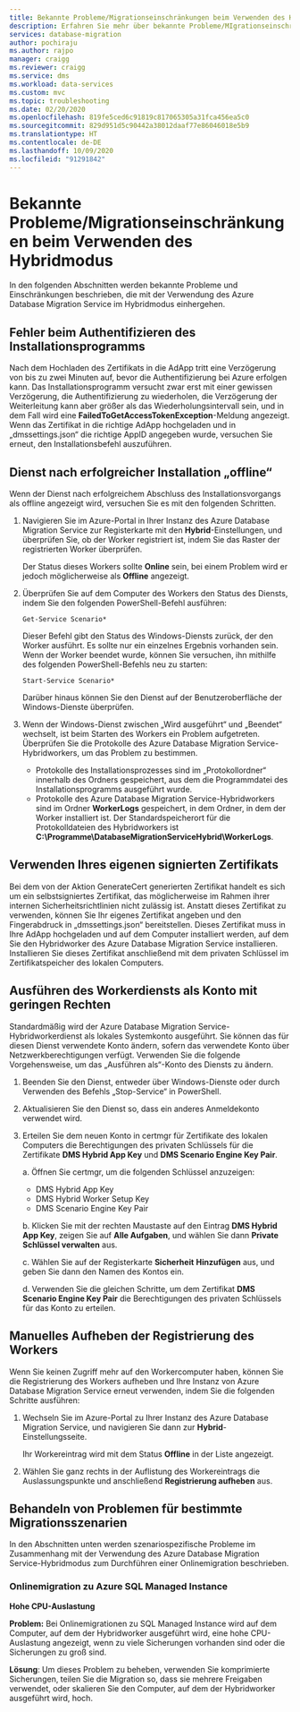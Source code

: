 ```yaml
---
title: Bekannte Probleme/Migrationseinschränkungen beim Verwenden des Hybridmodus
description: Erfahren Sie mehr über bekannte Probleme/MIgrationseinschränkungen beim Verwenden des Azure Database Migration Service im Hybridmodus.
services: database-migration
author: pochiraju
ms.author: rajpo
manager: craigg
ms.reviewer: craigg
ms.service: dms
ms.workload: data-services
ms.custom: mvc
ms.topic: troubleshooting
ms.date: 02/20/2020
ms.openlocfilehash: 819fe5ced6c91819c817065305a31fca456ea5c0
ms.sourcegitcommit: 829d951d5c90442a38012daaf77e86046018e5b9
ms.translationtype: HT
ms.contentlocale: de-DE
ms.lasthandoff: 10/09/2020
ms.locfileid: "91291842"
---
```

# <a name="known-issuesmigration-limitations-with-using-hybrid-mode"></a>Bekannte Probleme/Migrationseinschränkungen beim Verwenden des Hybridmodus

In den folgenden Abschnitten werden bekannte Probleme und Einschränkungen beschrieben, die mit der Verwendung des Azure Database Migration Service im Hybridmodus einhergehen.

## <a name="installer-fails-to-authenticate"></a>Fehler beim Authentifizieren des Installationsprogramms

Nach dem Hochladen des Zertifikats in die AdApp tritt eine Verzögerung von bis zu zwei Minuten auf, bevor die Authentifizierung bei Azure erfolgen kann. Das Installationsprogramm versucht zwar erst mit einer gewissen Verzögerung, die Authentifizierung zu wiederholen, die Verzögerung der Weiterleitung kann aber größer als das Wiederholungsintervall sein, und in dem Fall wird eine **FailedToGetAccessTokenException**-Meldung angezeigt. Wenn das Zertifikat in die richtige AdApp hochgeladen und in „dmssettings.json“ die richtige AppID angegeben wurde, versuchen Sie erneut, den Installationsbefehl auszuführen.

## <a name="service-offline-after-successful-installation"></a>Dienst nach erfolgreicher Installation „offline“

Wenn der Dienst nach erfolgreichem Abschluss des Installationsvorgangs als offline angezeigt wird, versuchen Sie es mit den folgenden Schritten.

1. Navigieren Sie im Azure-Portal in Ihrer Instanz des Azure Database Migration Service zur Registerkarte mit den **Hybrid**-Einstellungen, und überprüfen Sie, ob der Worker registriert ist, indem Sie das Raster der registrierten Worker überprüfen.

    Der Status dieses Workers sollte **Online** sein, bei einem Problem wird er jedoch möglicherweise als **Offline** angezeigt.

2. Überprüfen Sie auf dem Computer des Workers den Status des Diensts, indem Sie den folgenden PowerShell-Befehl ausführen:

    ```
    Get-Service Scenario*
    ```

    Dieser Befehl gibt den Status des Windows-Diensts zurück, der den Worker ausführt. Es sollte nur ein einzelnes Ergebnis vorhanden sein. Wenn der Worker beendet wurde, können Sie versuchen, ihn mithilfe des folgenden PowerShell-Befehls neu zu starten:

    ```
    Start-Service Scenario*
    ```

    Darüber hinaus können Sie den Dienst auf der Benutzeroberfläche der Windows-Dienste überprüfen.

3. Wenn der Windows-Dienst zwischen „Wird ausgeführt“ und „Beendet“ wechselt, ist beim Starten des Workers ein Problem aufgetreten. Überprüfen Sie die Protokolle des Azure Database Migration Service-Hybridworkers, um das Problem zu bestimmen.

    - Protokolle des Installationsprozesses sind im „Protokollordner“ innerhalb des Ordners gespeichert, aus dem die Programmdatei des Installationsprogramms ausgeführt wurde.
    - Protokolle des Azure Database Migration Service-Hybridworkers sind im Ordner **WorkerLogs** gespeichert, in dem Ordner, in dem der Worker installiert ist. Der Standardspeicherort für die Protokolldateien des Hybridworkers ist **C:\Programme\DatabaseMigrationServiceHybrid\WorkerLogs**.

## <a name="using-your-own-signed-certificate"></a>Verwenden Ihres eigenen signierten Zertifikats

Bei dem von der Aktion GenerateCert generierten Zertifikat handelt es sich um ein selbstsigniertes Zertifikat, das möglicherweise im Rahmen ihrer internen Sicherheitsrichtlinien nicht zulässig ist. Anstatt dieses Zertifikat zu verwenden, können Sie Ihr eigenes Zertifikat angeben und den Fingerabdruck in „dmssettings.json“ bereitstellen. Dieses Zertifikat muss in Ihre AdApp hochgeladen und auf dem Computer installiert werden, auf dem Sie den Hybridworker des Azure Database Migration Service installieren. Installieren Sie dieses Zertifikat anschließend mit dem privaten Schlüssel im Zertifikatspeicher des lokalen Computers.

## <a name="running-the-worker-service-as-a-low-privilege-account"></a>Ausführen des Workerdiensts als Konto mit geringen Rechten

Standardmäßig wird der Azure Database Migration Service-Hybridworkerdienst als lokales Systemkonto ausgeführt. Sie können das für diesen Dienst verwendete Konto ändern, sofern das verwendete Konto über Netzwerkberechtigungen verfügt. Verwenden Sie die folgende Vorgehensweise, um das „Ausführen als“-Konto des Diensts zu ändern.

1. Beenden Sie den Dienst, entweder über Windows-Dienste oder durch Verwenden des Befehls „Stop-Service“ in PowerShell.

2. Aktualisieren Sie den Dienst so, dass ein anderes Anmeldekonto verwendet wird.

3. Erteilen Sie dem neuen Konto in certmgr für Zertifikate des lokalen Computers die Berechtigungen des privaten Schlüssels für die Zertifikate **DMS Hybrid App Key** und **DMS Scenario Engine Key Pair**.

    a. Öffnen Sie certmgr, um die folgenden Schlüssel anzuzeigen:

    - DMS Hybrid App Key
    - DMS Hybrid Worker Setup Key
    - DMS Scenario Engine Key Pair

    b. Klicken Sie mit der rechten Maustaste auf den Eintrag **DMS Hybrid App Key**, zeigen Sie auf **Alle Aufgaben**, und wählen Sie dann **Private Schlüssel verwalten** aus.

    c. Wählen Sie auf der Registerkarte **Sicherheit** **Hinzufügen** aus, und geben Sie dann den Namen des Kontos ein.

    d. Verwenden Sie die gleichen Schritte, um dem Zertifikat **DMS Scenario Engine Key Pair** die Berechtigungen des privaten Schlüssels für das Konto zu erteilen.

## <a name="unregistering-the-worker-manually"></a>Manuelles Aufheben der Registrierung des Workers

Wenn Sie keinen Zugriff mehr auf den Workercomputer haben, können Sie die Registrierung des Workers aufheben und Ihre Instanz von Azure Database Migration Service erneut verwenden, indem Sie die folgenden Schritte ausführen:

1. Wechseln Sie im Azure-Portal zu Ihrer Instanz des Azure Database Migration Service, und navigieren Sie dann zur **Hybrid**-Einstellungsseite.

   Ihr Workereintrag wird mit dem Status **Offline** in der Liste angezeigt.

2. Wählen Sie ganz rechts in der Auflistung des Workereintrags die Auslassungspunkte und anschließend **Registrierung aufheben** aus.

## <a name="addressing-issues-for-specific-migration-scenarios"></a>Behandeln von Problemen für bestimmte Migrationsszenarien

In den Abschnitten unten werden szenariospezifische Probleme im Zusammenhang mit der Verwendung des Azure Database Migration Service-Hybridmodus zum Durchführen einer Onlinemigration beschrieben.

### <a name="online-migrations-to-azure-sql-managed-instance"></a>Onlinemigration zu Azure SQL Managed Instance

**Hohe CPU-Auslastung**

**Problem:** Bei Onlinemigrationen zu SQL Managed Instance wird auf dem Computer, auf dem der Hybridworker ausgeführt wird, eine hohe CPU-Auslastung angezeigt, wenn zu viele Sicherungen vorhanden sind oder die Sicherungen zu groß sind.

**Lösung**: Um dieses Problem zu beheben, verwenden Sie komprimierte Sicherungen, teilen Sie die Migration so, dass sie mehrere Freigaben verwendet, oder skalieren Sie den Computer, auf dem der Hybridworker ausgeführt wird, hoch.

